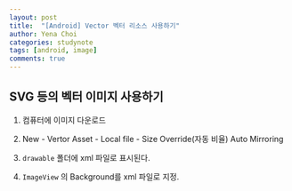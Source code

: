 ```yaml
---
layout: post
title:  "[Android] Vector 벡터 리소스 사용하기"
author: Yena Choi
categories: studynote
tags: [android, image]
comments: true
---
```


## SVG 등의 벡터 이미지 사용하기

1. 컴퓨터에 이미지 다운로드

2. New - Vertor Asset - Local file - Size Override(자동 비율) Auto Mirroring

3. `drawable` 폴더에 xml 파일로 표시된다.

4. `ImageView` 의 Background를 xml 파일로 지정.
